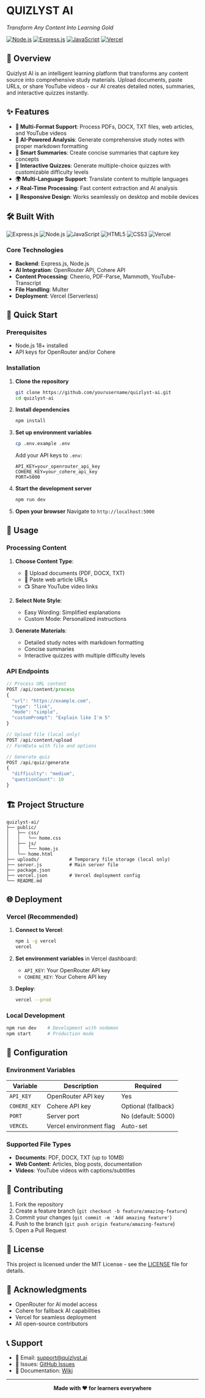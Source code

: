 # QUIZLYST AI

*Transform Any Content Into Learning Gold*

[![Node.js](https://img.shields.io/badge/Node.js-18+-green.svg)](https://nodejs.org/)
[![Express.js](https://img.shields.io/badge/Express.js-4.18+-blue.svg)](https://expressjs.com/)
[![JavaScript](https://img.shields.io/badge/JavaScript-ES6+-yellow.svg)](https://developer.mozilla.org/en-US/docs/Web/JavaScript)
[![Vercel](https://img.shields.io/badge/Deployed%20on-Vercel-black.svg)](https://vercel.com/)

## 🚀 Overview

Quizlyst AI is an intelligent learning platform that transforms any content source into comprehensive study materials. Upload documents, paste URLs, or share YouTube videos - our AI creates detailed notes, summaries, and interactive quizzes instantly.

## ✨ Features

- **📄 Multi-Format Support**: Process PDFs, DOCX, TXT files, web articles, and YouTube videos
- **🤖 AI-Powered Analysis**: Generate comprehensive study notes with proper markdown formatting
- **📝 Smart Summaries**: Create concise summaries that capture key concepts
- **🎯 Interactive Quizzes**: Generate multiple-choice quizzes with customizable difficulty levels
- **🌍 Multi-Language Support**: Translate content to multiple languages
- **⚡ Real-Time Processing**: Fast content extraction and AI analysis
- **📱 Responsive Design**: Works seamlessly on desktop and mobile devices

## 🛠️ Built With

![Express.js](https://img.shields.io/badge/Express.js-000000?style=for-the-badge&logo=express&logoColor=white)
![Node.js](https://img.shields.io/badge/Node.js-339933?style=for-the-badge&logo=nodedotjs&logoColor=white)
![JavaScript](https://img.shields.io/badge/JavaScript-F7DF1E?style=for-the-badge&logo=javascript&logoColor=black)
![HTML5](https://img.shields.io/badge/HTML5-E34F26?style=for-the-badge&logo=html5&logoColor=white)
![CSS3](https://img.shields.io/badge/CSS3-1572B6?style=for-the-badge&logo=css3&logoColor=white)
![Vercel](https://img.shields.io/badge/Vercel-000000?style=for-the-badge&logo=vercel&logoColor=white)

### Core Technologies

- **Backend**: Express.js, Node.js
- **AI Integration**: OpenRouter API, Cohere API
- **Content Processing**: Cheerio, PDF-Parse, Mammoth, YouTube-Transcript
- **File Handling**: Multer
- **Deployment**: Vercel (Serverless)

## 🚀 Quick Start

### Prerequisites

- Node.js 18+ installed
- API keys for OpenRouter and/or Cohere

### Installation

1. **Clone the repository**
   ```bash
   git clone https://github.com/yourusername/quizlyst-ai.git
   cd quizlyst-ai
   ```

2. **Install dependencies**
   ```bash
   npm install
   ```

3. **Set up environment variables**
   ```bash
   cp .env.example .env
   ```
   
   Add your API keys to `.env`:
   ```env
   API_KEY=your_openrouter_api_key
   COHERE_KEY=your_cohere_api_key
   PORT=5000
   ```

4. **Start the development server**
   ```bash
   npm run dev
   ```

5. **Open your browser**
   Navigate to `http://localhost:5000`

## 📖 Usage

### Processing Content

1. **Choose Content Type**:
   - 📄 Upload documents (PDF, DOCX, TXT)
   - 🔗 Paste web article URLs
   - 📺 Share YouTube video links

2. **Select Note Style**:
   - Easy Wording: Simplified explanations
   - Custom Mode: Personalized instructions

3. **Generate Materials**:
   - Detailed study notes with markdown formatting
   - Concise summaries
   - Interactive quizzes with multiple difficulty levels

### API Endpoints

```javascript
// Process URL content
POST /api/content/process
{
  "url": "https://example.com",
  "type": "link",
  "mode": "simple",
  "customPrompt": "Explain like I'm 5"
}

// Upload file (local only)
POST /api/content/upload
// FormData with file and options

// Generate quiz
POST /api/quiz/generate
{
  "difficulty": "medium",
  "questionCount": 10
}
```

## 🏗️ Project Structure

```
quizlyst-ai/
├── public/
│   ├── css/
│   │   └── home.css
│   ├── js/
│   │   └── home.js
│   └── home.html
├── uploads/           # Temporary file storage (local only)
├── server.js          # Main server file
├── package.json
├── vercel.json        # Vercel deployment config
└── README.md
```

## 🌐 Deployment

### Vercel (Recommended)

1. **Connect to Vercel**:
   ```bash
   npm i -g vercel
   vercel
   ```

2. **Set environment variables** in Vercel dashboard:
   - `API_KEY`: Your OpenRouter API key
   - `COHERE_KEY`: Your Cohere API key

3. **Deploy**:
   ```bash
   vercel --prod
   ```

### Local Development

```bash
npm run dev    # Development with nodemon
npm start      # Production mode
```

## 🔧 Configuration

### Environment Variables

| Variable | Description | Required |
|----------|-------------|----------|
| `API_KEY` | OpenRouter API key | Yes |
| `COHERE_KEY` | Cohere API key | Optional (fallback) |
| `PORT` | Server port | No (default: 5000) |
| `VERCEL` | Vercel environment flag | Auto-set |

### Supported File Types

- **Documents**: PDF, DOCX, TXT (up to 10MB)
- **Web Content**: Articles, blog posts, documentation
- **Videos**: YouTube videos with captions/subtitles

## 🤝 Contributing

1. Fork the repository
2. Create a feature branch (`git checkout -b feature/amazing-feature`)
3. Commit your changes (`git commit -m 'Add amazing feature'`)
4. Push to the branch (`git push origin feature/amazing-feature`)
5. Open a Pull Request

## 📝 License

This project is licensed under the MIT License - see the [LICENSE](LICENSE) file for details.

## 🙏 Acknowledgments

- OpenRouter for AI model access
- Cohere for fallback AI capabilities
- Vercel for seamless deployment
- All open-source contributors

## 📞 Support

- 📧 Email: support@quizlyst.ai
- 🐛 Issues: [GitHub Issues](https://github.com/yourusername/quizlyst-ai/issues)
- 📖 Documentation: [Wiki](https://github.com/yourusername/quizlyst-ai/wiki)

---

<div align="center">
  <strong>Made with ❤️ for learners everywhere</strong>
</div>

